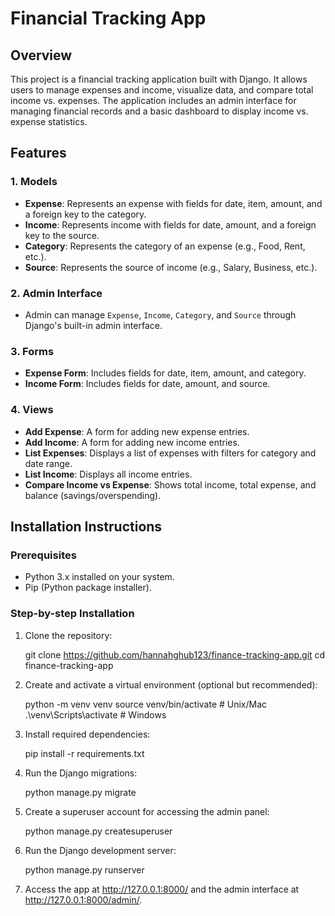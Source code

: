 # Financial Tracking App

## Overview
This project is a financial tracking application built with Django. It allows users to manage expenses and income, visualize data, and compare total income vs. expenses. The application includes an admin interface for managing financial records and a basic dashboard to display income vs. expense statistics.

## Features
### 1. Models
- **Expense**: Represents an expense with fields for date, item, amount, and a foreign key to the category.
- **Income**: Represents income with fields for date, amount, and a foreign key to the source.
- **Category**: Represents the category of an expense (e.g., Food, Rent, etc.).
- **Source**: Represents the source of income (e.g., Salary, Business, etc.).

### 2. Admin Interface
- Admin can manage `Expense`, `Income`, `Category`, and `Source` through Django's built-in admin interface.

### 3. Forms
- **Expense Form**: Includes fields for date, item, amount, and category.
- **Income Form**: Includes fields for date, amount, and source.

### 4. Views
- **Add Expense**: A form for adding new expense entries.
- **Add Income**: A form for adding new income entries.
- **List Expenses**: Displays a list of expenses with filters for category and date range.
- **List Income**: Displays all income entries.
- **Compare Income vs Expense**: Shows total income, total expense, and balance (savings/overspending).


## Installation Instructions

### Prerequisites

- Python 3.x installed on your system.
- Pip (Python package installer).

### Step-by-step Installation

1. Clone the repository:

   git clone https://github.com/hannahghub123/finance-tracking-app.git
   cd finance-tracking-app

2. Create and activate a virtual environment (optional but recommended):

    python -m venv venv
    source venv/bin/activate  # Unix/Mac
    .\venv\Scripts\activate  # Windows

3. Install required dependencies:

    pip install -r requirements.txt

4. Run the Django migrations:

    python manage.py migrate

5. Create a superuser account for accessing the admin panel:

    python manage.py createsuperuser

6. Run the Django development server:

    python manage.py runserver

7. Access the app at http://127.0.0.1:8000/ and the admin interface at http://127.0.0.1:8000/admin/.
